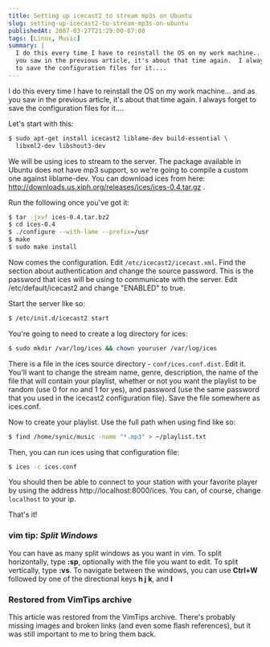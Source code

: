 ```yaml
---
title: Setting up icecast2 to stream mp3s on Ubuntu
slug: setting-up-icecast2-to-stream-mp3s-on-ubuntu
publishedAt: 2007-03-27T21:29:00-07:00
tags: [Linux, Music]
summary: |
  I do this every time I have to reinstall the OS on my work machine... and as
  you saw in the previous article, it's about that time again.  I always forget
  to save the configuration files for it....
---
```

I do this every time I have to reinstall the OS on my work machine... and as
you saw in the previous article, it's about that time again.  I always forget
to save the configuration files for it....

Let's start with this:

```bash
$ sudo apt-get install icecast2 liblame-dev build-essential \
  libxml2-dev libshout3-dev
```

We will be using ices to stream to the server.  The package available in Ubuntu
does not have mp3 support, so we're going to compile a custom one against
liblame-dev.  You can download ices from here:
<a href='http://downloads.us.xiph.org/releases/ices/ices-0.4.tar.gz'>
  http://downloads.us.xiph.org/releases/ices/ices-0.4.tar.gz
</a>.

Run the following once you've got it:

```bash
$ tar -jxvf ices-0.4.tar.bz2
$ cd ices-0.4
$ ./configure --with-lame --prefix=/usr
$ make
$ sudo make install
```

Now comes the configuration.  Edit `/etc/icecast2/icecast.xml`.  Find the section
about authentication and change the source password.  This is the password that
ices will be using to communicate with the server.  Edit /etc/default/icecast2
and change "ENABLED" to true.

Start the server like so:

```bash
$ /etc/init.d/icecast2 start
```

You're going to need to create a log directory for ices:

```bash
$ sudo mkdir /var/log/ices && chown youruser /var/log/ices
```

There is a file in the ices source directory - `conf/ices.conf.dist`.  Edit it.
You'll want to change the stream name, genre, description, the name of the file
that will contain your playlist, whether or not you want the playlist to be
random (use 0 for no and 1 for yes), and password (use the same password that
you used in the icecast2 configuration file).  Save the file somewhere as
ices.conf.

Now to create your playlist.  Use the full path when using find like so:

```bash
$ find /home/synic/music -name "*.mp3" > ~/playlist.txt
```

Then, you can run ices using that configuration file:

```bash
$ ices -c ices.conf
```

You should then be able to connect to your station with your favorite player by
using the address http://localhost:8000/ices.  You can, of course, change
`localhost` to your ip.

That's it!

<div class='vimtip'>
<h3><b>vim tip:</b> <i>Split Windows</i></h3>

<p>
You can have as many split windows as you want in vim.  To split horizontally,
type <b>:sp</b>, optionally with the file you want to edit.  To split
vertically, type <b>:vs</b>.  To navigate between the windows, you can use
<b>Ctrl+W</b> followed by one of the directional keys <b>h j k</b>, and
<b>l</b>
</p>
</div>

<div class="restored-from-archive">
  <h3>Restored from VimTips archive</h3>
  <p>
  This article was restored from the VimTips archive. There's probably
  missing images and broken links (and even some flash references), but it
  was still important to me to bring them back.
  </p>
</div>
